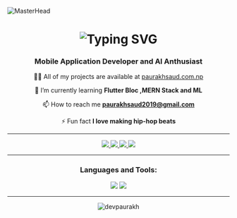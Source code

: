 ![MasterHead](https://media.tenor.com/mH_Sq3JI3jkAAAAi/helloworld-programming.gif)

<h1 align="center">
 <img src="https://readme-typing-svg.herokuapp.com/?font=Fira+Code&size=35&center=true&vCenter=true&width=500&height=70&duration=4000&lines=Hi+Visitor!;I'm+Paurakh+Saud" alt="Typing SVG" /></h1>
<h3 align="center">Mobile Application Developer and AI Anthusiast</h3>
<div align="center">
  
👨‍💻 All of my projects are available at [paurakhsaud.com.np](paurakhsaud.com.np)
  
🌱 I’m currently learning **Flutter Bloc ,MERN Stack and ML**

📫 How to reach me **paurakhsaud2019@gmail.com**

⚡ Fun fact **I love making hip-hop beats**
</div>
 <hr/>
<div align="center"> 
  <a href="mailto:paurakhsaud2019@gmail.com">
    <img src="https://img.shields.io/badge/Gmail-333333?style=for-the-badge&logo=gmail&logoColor=yellow" />
  </a>
  <a href="https://kaggle.com/aceboy01" target="_blank">
    <img src="https://img.shields.io/badge/Kaggle-20BEFF?style=for-the-badge&logo=Kaggle&logoColor=white" target="_blank" />
  </a>

   <a href="https://twitter.com/_itsmeace01" target="_blank">
    <img src="https://img.shields.io/badge/twitter-20BEFF?style=for-the-badge&logo=twitter&logoColor=white" target="_blank" />
  </a>
  <a href="https://www.linkedin.com/in/paurakh-saud-17b4021a3/" target="_blank">
    <img src="https://img.shields.io/badge/linkedin-20BEFF?style=for-the-badge&logo=linkedin&logoColor=white" target="_blank" />
  </a>
</div>

 <hr/>

<h3 align="center">Languages and Tools:</h3>
<div align="center">
    <img src="https://skillicons.dev/icons?i=vscode,github,flutter,dart,git,swift,nodejs,express" />
    <img src="https://skillicons.dev/icons?i=python,firebase,mongodb,java,mysql," /><br>
</div>
 <hr/>
<div align="center" >
  <img src="https://github-readme-streak-stats.herokuapp.com/?user=devpaurakh&" alt="devpaurakh" />
</div>
